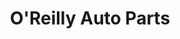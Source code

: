 ---
title: "O'Reilly Auto Parts"
url: /greenville/oreilly-auto-parts-wade-hampton-boulevard/
shop: Autoteile
---